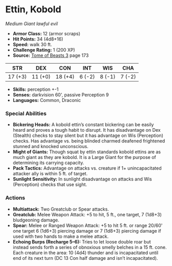 # Ettin, Kobold

*Medium* *Giant* *lawful evil*

- **Armor Class:** 12 (armor scraps)
- **Hit Points:** 34 (4d8+16)
- **Speed:** walk 30 ft.
- **Challenge Rating:** 1 (200 XP)
- **Source:** [Tome of Beasts 3](https://koboldpress.com/kpstore/product/tome-of-beasts-3-for-5th-edition/) page 173

| STR | DEX | CON | INT | WIS | CHA |
| --- | --- | --- | --- | --- | --- |
| 17 (+3) | 11 (+0) | 18 (+4) | 6 (-2) | 8 (-1) | 7 (-2) |

- **Skills:** perception +-1
- **Senses:** darkvision 60', passive Perception 9
- **Languages:** Common, Draconic

### Special Abilities

- **Bickering Heads:** A kobold ettin’s constant bickering can be easily heard and proves a tough habit to disrupt. It has disadvantage on Dex (Stealth) checks to stay silent but it has advantage on Wis (Perception) checks. Has advantage vs. being blinded charmed deafened frightened stunned and knocked unconscious.
- **Might of Giants:** Though squat by ettin standards kobold ettins are as much giant as they are kobold. It is a Large Giant for the purpose of determining its carrying capacity.
- **Pack Tactics:** Advantage on attacks vs. creature if 1+ unincapacitated attacker ally is within 5 ft. of target.
- **Sunlight Sensitivity:** In sunlight disadvantage on attacks and Wis (Perception) checks that use sight.

### Actions

- **Multiattack:** Two Greatclub or Spear attacks.
- **Greatclub:** Melee Weapon Attack: +5 to hit, 5 ft., one target, 7 (1d8+3) bludgeoning damage.
- **Spear:** Melee or Ranged Weapon Attack: +5 to hit 5 ft. or range 20/60' one target 6 (1d6+3) piercing damage or 7 (1d8+3) piercing damage if used with two hands to make a melee attack.
- **Echoing Burps (Recharge 5–6):** Tries to let loose double roar but instead sends forth a series of obnoxious smelly belches in a 15 ft. cone. Each creature in the area: 10 (4d4) thunder and is incapacitated until end of its next turn (DC 13 Con half damage and isn’t incapacitated).


